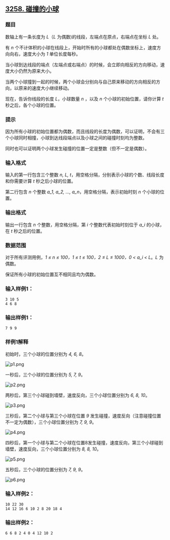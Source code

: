 ## [3258. 碰撞的小球](https://www.acwing.com/problem/content/3261/)

### 题目

数轴上有一条长度为 *L*（*L* 为偶数)的线段，左端点在原点，右端点在坐标 *L* 处。

有 *n* 个不计体积的小球在线段上，开始时所有的小球都处在偶数坐标上，速度方向向右，速度大小为 *1* 单位长度每秒。

当小球到达线段的端点（左端点或右端点）的时候，会立即向相反的方向移动，速度大小仍然为原来大小。

当两个小球撞到一起的时候，两个小球会分别向与自己原来移动的方向相反的方向，以原来的速度大小继续移动。

现在，告诉你线段的长度 *L*，小球数量 *n* ，以及 *n* 个小球的初始位置，请你计算 *t* 秒之后，各个小球的位置。

### 提示

因为所有小球的初始位置都为偶数，而且线段的长度为偶数，可以证明，不会有三个小球同时相撞，小球到达线段端点以及小球之间的碰撞时刻均为整数。

同时也可以证明两个小球发生碰撞的位置一定是整数（但不一定是偶数）。

### 输入格式

输入的第一行包含三个整数 *n, L, t*，用空格分隔，分别表示小球的个数、线段长度和你需要计算 *t* 秒之后小球的位置。

第二行包含 *n* 个整数 *a_1, a_2, …, a_n*，用空格分隔，表示初始时刻 *n* 个小球的位置。

### 输出格式

输出一行包含 *n* 个整数，用空格分隔，第 *i* 个整数代表初始时刻位于 *a_i* 的小球，在 *t* 秒之后的位置。

### 数据范围

对于所有评测用例，*1 ≤ n ≤ 100，1 ≤ t ≤ 100，2 ≤ L ≤ 1000，0 < a_i < L*。*L* 为偶数。

保证所有小球的初始位置互不相同且均为偶数。

### 输入样例1：

```
3 10 5
4 6 8
```

### 输出样例1：

```
7 9 9
```

### 样例1解释

初始时，三个小球的位置分别为 *4, 6, 8*。

 ![p1.png](https://cdn.acwing.com/media/article/image/2021/02/09/19_eeaaa3876a-p1.png)

一秒后，三个小球的位置分别为 *5, 7, 9*。

 ![p2.png](https://cdn.acwing.com/media/article/image/2021/02/09/19_3f9e15556a-p2.png)

两秒后，第三个小球碰到墙壁，速度反向，三个小球位置分别为 *6, 8, 10*。

 ![p3.png](https://cdn.acwing.com/media/article/image/2021/02/09/19_4bdca2706a-p3.png)

三秒后，第二个小球与第三个小球在位置 *9* 发生碰撞，速度反向（注意碰撞位置不一定为偶数），三个小球位置分别为 *7, 9, 9*。

 ![p4.png](https://cdn.acwing.com/media/article/image/2021/02/09/19_5d72eeaf6a-p4.png)

四秒后，第一个小球与第二个小球在位置8发生碰撞，速度反向，第三个小球碰到墙壁，速度反向，三个小球位置分别为 *8, 8, 10*。

 ![p5.png](https://cdn.acwing.com/media/article/image/2021/02/09/19_72cb88db6a-p5.png)

五秒后，三个小球的位置分别为 *7, 9, 9*。

 ![p6.png](https://cdn.acwing.com/media/article/image/2021/02/09/19_92d565ce6a-p6.png)

### 输入样例2：

```
10 22 30
14 12 16 6 10 2 8 20 18 4
```

### 输出样例2：

```
6 6 8 2 4 0 4 12 10 2
```
